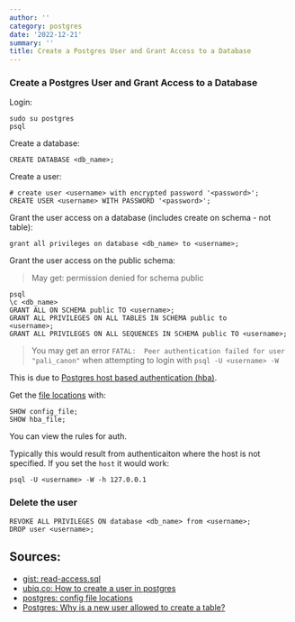 ```yaml
---
author: ''
category: postgres
date: '2022-12-21'
summary: ''
title: Create a Postgres User and Grant Access to a Database
---
```


### Create a Postgres User and Grant Access to a Database

Login:

    sudo su postgres
    psql

Create a database:

    CREATE DATABASE <db_name>;

Create a user:

    # create user <username> with encrypted password '<password>';
    CREATE USER <username> WITH PASSWORD '<password>';

Grant the user access on a database (includes create on schema - not table):

    grant all privileges on database <db_name> to <username>;
    
Grant the user access on the public schema:

> May get: permission denied for schema public

    psql
    \c <db_name>
    GRANT ALL ON SCHEMA public TO <username>;
    GRANT ALL PRIVILEGES ON ALL TABLES IN SCHEMA public to 
    <username>;
    GRANT ALL PRIVILEGES ON ALL SEQUENCES IN SCHEMA public TO <username>;

> You may get an error `FATAL:  Peer authentication failed for user "pali_canon"` when attempting to login with `psql -U <username> -W`

This is due to [Postgres host based authentication (hba)](https://www.postgresql.org/docs/current/auth-pg-hba-conf.html).

Get the [file locations](https://www.postgresql.org/docs/current/runtime-config-file-locations.html) with:

    SHOW config_file;
    SHOW hba_file;

You can view the rules for auth.

Typically this would result from authenticaiton where the host is not specified.
If you set the `host` it would work:

    psql -U <username> -W -h 127.0.0.1

### Delete the user

    REVOKE ALL PRIVILEGES ON database <db_name> from <username>;
    DROP user <username>;

## Sources:

* [gist: read-access.sql ](https://gist.github.com/oinopion/4a207726edba8b99fd0be31cb28124d0)
* [ubiq.co: How to create a user in postgres](https://ubiq.co/database-blog/create-user-postgresql/)
* [postgres: config file locations](https://www.postgresql.org/docs/current/runtime-config-file-locations.html)
* [Postgres: Why is a new user allowed to create a table?](https://dba.stackexchange.com/questions/35316/why-is-a-new-user-allowed-to-create-a-table)

